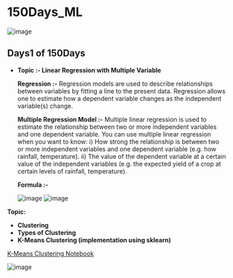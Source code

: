 # 150Days_ML
![image](https://user-images.githubusercontent.com/75212387/176733601-f4cd4cd0-d550-4a13-9940-75c868904469.png)

## Days1 of 150Days
- **Topic :-  Linear Regression with Multiple Variable**

  **Regression :-** Regression models are used to describe relationships between variables by fitting a line to the present data. Regression allows one to estimate how a dependent variable changes as the independent variable(s) change.
  
  **Multiple Regression Model :-** Multiple linear regression is used to estimate the relationship between two or more independent variables and one dependent variable. You can use multiple linear regression when you want to know:
 i) How strong the relationship is between two or more independent variables and one dependent variable (e.g. how rainfall, temperature).
 ii) The value of the dependent variable at a certain value of the independent variables (e.g. the expected yield of a crop at certain levels of rainfall, temperature).
 
  **Formula :-** 
  
  ![image](https://user-images.githubusercontent.com/75212387/176869310-b63a1598-1752-4367-bff8-407800b45a02.png)
  ![image](https://user-images.githubusercontent.com/75212387/176869130-5f8c0b85-59f3-4634-aa26-548326d1fe1e.png)

**Topic:**
- **Clustering**
- **Types of Clustering**
- **K-Means Clustering (implementation using sklearn)**

[K-Means Clustering Notebook]('https://www.kaggle.com/code/poojapramanik/k-means-cluster')



![image](https://user-images.githubusercontent.com/75212387/178396361-4be51041-4541-4189-a634-455ed7ab4a81.png)
